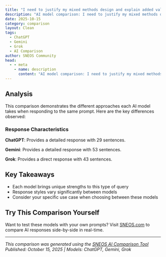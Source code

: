 ```yaml
---
title: "I need to justify my mixed methods design and explain added value. Help me: 1) Articulate rationale for mixing methods (complementary"
description: "AI model comparison: I need to justify my mixed methods design and explain added value. Help me: 1) Articulate rationale ..."
date: 2025-10-15
category: comparison
layout: Clean
tags:
  - ChatGPT
  - Gemini
  - Grok
  - AI Comparison
author: SNEOS Community
head:
  - - meta
    - name: description
      content: "AI model comparison: I need to justify my mixed methods design and explain added value. Help me: 1) Articulate rationale for mixing methods (..."
---
```


<ChatComparison
  title="I need to justify my mixed methods design and explain added value. Help me: 1) Articulate rationale for mixing methods (complementary"
  prompt="I need to justify my mixed methods design and explain added value. Help me: 1) Articulate rationale for mixing methods (complementary"
  :responses='{"ChatGPT": "When justifying a mixed methods design, it\u0027s essential to articulate the rationale for combining qualitative and quantitative approaches. Here are key points to consider that highlight the complementary nature of mixed methods and the added value it brings to your research:\n\n1. **Comprehensive Understanding of Research Problem**: \n   - Mixed methods allow for a more holistic understanding of the research problem. Quantitative methods can provide statistical data and generalizable findings, while qualitative methods can offer in-depth insights into the experiences, contexts, and motivations behind those findings. By integrating both, you can gain a richer, more nuanced perspective.\n\n2. **Triangulation of Data**:\n   - By using both qualitative and quantitative data, you can validate and corroborate findings across different methods. This triangulation enhances the credibility and reliability of the results, as it allows you to see if qualitative themes align with quantitative patterns, helping to confirm the reliability of your overall conclusions.\n\n3. **Exploring Complex Issues**:\n   - Many social and health issues are complex and multifaceted, requiring various lenses to fully understand them. A mixed methods approach allows researchers to tackle such complexity by using qualitative methods to explore the \u2018why\u2019 and \u2018how\u2019 behind quantitative trends, thus providing depth to the analysis.\n\n4. **Flexibility in Data Collection and Analysis**:\n   - Mixed methods afford researchers the flexibility to adapt their approach based on the context and specific needs of the study. For instance, initial qualitative interviews can help shape a quantitative survey, ensuring that it is grounded in real-world experiences and concerns.\n\n5. **Rich Contextual Insights**:\n   - Qualitative data can provide context to the quantitative findings, such as explaining why a particular trend occurs. This can be particularly valuable in understanding how variables interact or how particular groups may experience an issue differently.\n\n6. **Enhancing Participant Engagement**:\n   - Qualitative methods often allow for greater participant engagement and voice, enabling a more participatory approach to research. This can lead to richer data and a greater sense of ownership among participants, making the findings more ethically sound and socially relevant.\n\n7. **Addressing Different Research Questions**:\n   - Mixed methods enable researchers to address different types of research questions simultaneously\u2014quantitative questions related to prevalence, trends, or correlations, alongside qualitative questions focused on meanings, experiences, and context. This comprehensive approach expands the scope of inquiry and enhances the relevance of the research.\n\n8. **Policy and Practice Implications**:\n   - Combining quantitative and qualitative findings can provide more robust evidence for policy and practice. Policymakers often seek data that is not only statistically significant but also resonant with the lived experiences of individuals. Mixed methods can articulate both the magnitude of an issue and the personal stories behind the numbers, leading to more informed decision-making.\n\nIn summary, the rationale for mixing methods lies in the complementary strengths they each offer\u2014where quantitative methods provide breadth and generalizability, qualitative methods offer depth and richness. Together, they create a more thorough understanding of the research problem and yield insights that are both comprehensive and applicable in real-world contexts.", "Gemini": "Justifying a mixed methods design effectively requires a clear articulation of *why* two (or more) methods are better than one, and *what extra value* this integration brings. Here\u0027s a comprehensive framework to help you articulate your rationale and explain the added value, specifically focusing on the \u0022complementary\u0022 aspect.\n\n---\n\n## Justification for a Mixed Methods Design: A Complementary Approach\n\n### Introduction\n\nOur proposed research employs a mixed methods design, integrating both qualitative and quantitative research approaches. This methodological choice is rooted in a pragmatic paradigm, recognizing that the most appropriate methods are those that best address the research questions and contribute to the most comprehensive understanding of the phenomenon under investigation. Rather than viewing qualitative and quantitative methods as opposing forces, we embrace their **complementary strengths** to achieve a richer, more nuanced, and robust set of findings than either approach could yield independently.\n\n### 1. Articulating the Rationale for Mixing Methods (Complementary)\n\nThe decision to mix methods is driven by the specific nature of our research questions and the desire to gain a holistic understanding that spans both the breadth and depth of the issue. Our approaches are designed to complement each other in several key ways:\n\n*   **Addressing Different Facets of the Research Question:**\n    *   **Quantitative methods** (e.g., surveys, statistical analysis of existing data) will be employed to assess the *prevalence, extent, and distribution* of [identify specific variables/phenomena]. They will help us answer \u0022what,\u0022 \u0022how much,\u0022 and \u0022how often,\u0022 providing statistical generalizability and identifying patterns or correlations across a larger sample.\n    *   **Qualitative methods** (e.g., in-depth interviews, focus groups, case studies) will be used to explore the *underlying reasons, motivations, experiences, and perspectives* related to these phenomena. They will help us answer \u0022how\u0022 and \u0022why,\u0022 providing rich contextual detail and deeper insights into the lived experiences of [identify target population].\n\n*   **Providing Context and Understanding Mechanisms:**\n    *   Quantitative data can reveal *what is happening*, but often falls short in explaining *why it is happening* or *how it operates in practice*. Qualitative data will serve to contextualize quantitative findings, offering explanations for observed trends, correlations, or anomalies. For example, if quantitative data reveals a significant correlation between X and Y, qualitative data can illuminate the specific pathways, social dynamics, or individual interpretations that explain this relationship.\n\n*   **Triangulation and Enhanced Credibility:**\n    *   By collecting and analyzing data from different sources and through different methods, we can achieve **methodological triangulation**. This involves cross-referencing findings from the quantitative and qualitative components to see if they converge, diverge, or complement each other.\n        *   **Convergence:** When findings from both methods align, it significantly strengthens the credibility, validity, and trustworthiness of our conclusions. It suggests that our understanding is robust, derived from multiple lenses.\n        *   **Divergence:** If findings diverge, it prompts further investigation and a deeper exploration of potential contradictions, leading to a more nuanced understanding of the complexities involved, rather than simply dismissing one set of findings.\n        *   **Complementarity:** Often, findings don\u0027t simply converge or diverge but instead offer different, yet equally valid, pieces of the puzzle that, when combined, create a fuller picture.\n\n*   **Elaboration and Explanation of Findings:**\n    *   Our design allows for one method to elaborate upon or explain the findings of another. For example, quantitative results might highlight unexpected or significant trends, which can then be further explored and understood through subsequent qualitative inquiry. Conversely, initial qualitative insights might generate hypotheses that can then be quantitatively tested on a larger scale. This iterative process leads to a much more profound and comprehensive understanding.\n\n*   **Developing and Refining Instruments/Theories:**\n    *   Qualitative data can be instrumental in the development or refinement of quantitative instruments (e.g., survey questions, scales) by ensuring they are culturally appropriate, relevant, and capture the nuances of the phenomenon from the participants\u0027 perspectives. Similarly, quantitative findings can inform and test emergent theories developed from qualitative data.\n\n### 2. Explaining the Added Value\n\nThe intentional integration of qualitative and quantitative methods in a complementary manner provides significant added value to our research, resulting in findings that are:\n\n*   **1. More Valid and Trustworthy:** The use of triangulation across different data sources and methodologies enhances the internal and external validity of our findings. Converging evidence from both methods provides a stronger basis for our conclusions, increasing our confidence in their accuracy and generalizability where appropriate.\n\n*   **2. Richer and More Comprehensive:** A mixed methods approach transcends the limitations of any single method. It allows us to capture both the *breadth* (generalizable patterns, statistical relationships) and the *depth* (lived experiences, underlying meanings, contextual factors) of [your research topic]. This provides a truly holistic understanding that encompasses multiple dimensions of the phenomenon.\n\n*   **3. Greater Explanatory Power:** By combining \u0022what\u0022 and \u0022how much\u0022 with \u0022how\u0022 and \u0022why,\u0022 our research will offer superior explanatory power. We will not only be able to describe patterns but also provide robust explanations for their existence, operation, and implications, offering insights into causal pathways or underlying mechanisms that are often missed by mono-method studies.\n\n*   **4. More Actionable and Policy-Relevant:** Findings from a mixed methods study are often more practical and actionable. Policy makers and practitioners require evidence that speaks to both the scope of a problem (quantitative) and the human impact and feasibility of solutions (qualitative). Our integrated findings provide a robust evidence base for developing targeted interventions, policies, and programs that are both statistically informed and contextually sensitive.\n\n*   **5. Enhanced Rigor and Scientific Utility:** By systematically integrating diverse forms of evidence, our mixed methods design demonstrates a higher level of methodological rigor. It addresses potential biases inherent in single methods and leverages the strengths of each to compensate for the weaknesses of the other, thereby producing more robust and defensible conclusions.\n\n### Conclusion\n\nIn summary, our mixed methods design is not merely a combination of two different studies, but a deliberate and integrated approach that leverages the complementary strengths of qualitative and quantitative methodologies. This integration promises a more valid, comprehensive, explanatory, and ultimately more impactful understanding of [your research topic]. By embracing this approach, we aim to generate findings that are both empirically sound and deeply insightful, offering significant contributions to both theory and practice in [your field].", "Grok": "### Rationale for Mixing Methods in a Complementary Design\n\nA mixed methods design integrates qualitative and quantitative approaches to provide a more comprehensive understanding of a research problem than either method could achieve alone. Below, I\u0027ll help you articulate the rationale for this choice, focusing on the **complementary** integration strategy (where qualitative methods elaborate, enhance, or clarify quantitative findings, and vice versa). This is particularly useful when your research topic involves complex phenomena that require both depth (qualitative) and breadth (quantitative) insights.\n\n#### Core Rationale\n1. **Addressing Limitations of Single Methods**: Quantitative methods excel at measuring patterns, testing hypotheses, and generalizing findings to larger populations (e.g., via surveys or statistical analysis). However, they often overlook contextual nuances, participant motivations, or \u0022why\u0022 behind the data. Qualitative methods (e.g., interviews or case studies) provide rich, detailed insights into experiences and meanings but can lack generalizability and objectivity. A complementary mixed methods approach mitigates these by using one method to support and refine the other\u2014quantitative data offers the \u0022what\u0022 and scale, while qualitative data explains the \u0022how\u0022 and \u0022why.\u0022\n\n2. **Enhancing Explanatory Power**: By sequencing methods (e.g., quantitative first to identify trends, followed by qualitative to explore them), you can triangulate results for greater validity. This is ideal for research in fields like social sciences, education, or health, where phenomena are multifaceted (e.g., evaluating a program\u0027s impact through stats on outcomes, then interviews to uncover barriers).\n\n3. **Theoretical and Practical Alignment**: Ground this in established frameworks like Creswell and Plano Clark\u0027s (2017) typology of mixed methods designs. Specify your design (e.g., explanatory sequential: quant \u2192 qual) and justify it based on your research questions. For instance: \u0022This complementary design aligns with pragmatic worldviews, prioritizing what works best to answer the questions, rather than adhering to paradigmatic purity.\u0022\n\n#### Added Value of the Mixed Methods Approach\nThe true strength lies in the synergies that emerge, adding value beyond what separate studies could provide:\n\n- **Comprehensive Insights**: It yields a holistic picture\u2014e.g., quantitative surveys might show 60% of participants improved in a program, while qualitative analysis reveals that success depended on cultural factors, informing more nuanced interpretations.\n  \n- **Improved Validity and Reliability**: Complementarity reduces biases; quantitative rigor validates qualitative themes, and qualitative depth contextualizes statistical anomalies, leading to more robust conclusions.\n\n- **Practical Applications**: Results are more actionable for stakeholders. For example, policymakers gain not just efficacy metrics but also user perspectives, enabling targeted interventions. This can increase the study\u0027s impact, relevance, and potential for real-world translation.\n\n- **Innovation and Depth**: It allows exploration of emergent themes that pure methods might miss, fostering theoretical advancements (e.g., refining models based on integrated data).\n\n#### Tips for Articulating This in Your Proposal/Thesis\n- **Structure Your Section**: Start with the research problem\u0027s complexity, state your design (e.g., \u0022complementary concurrent mixed methods\u0022), explain sequencing/integration, then highlight added value with examples from your study.\n- **Cite Evidence**: Reference key texts like Tashakkori and Teddlie (2010) for mixed methods foundations, or field-specific examples (e.g., in nursing, combining RCTs with patient narratives).\n- **Word It Concisely**: \u0022The mixed methods design is justified by the need to complement quantitative outcome measures with qualitative insights into participant experiences, adding value through enhanced explanatory depth and practical applicability.\u0022\n\nIf you provide more details about your specific research topic or questions, I can refine this further for tailored phrasing!"}' published-date="{DateTime.UtcNow:HH:mm}"
/>

## Analysis

This comparison demonstrates the different approaches each AI model takes when responding to the same prompt. Here are the key differences observed:

### Response Characteristics

**ChatGPT**: Provides a detailed response with 29 sentences. 

**Gemini**: Provides a detailed response with 53 sentences. 

**Grok**: Provides a direct response with 43 sentences. 

## Key Takeaways

- Each model brings unique strengths to this type of query
- Response styles vary significantly between models
- Consider your specific use case when choosing between these models

## Try This Comparison Yourself

Want to test these models with your own prompts? Visit [SNEOS.com](https://sneos.com) to compare AI responses side-by-side in real-time.

---

*This comparison was generated using the [SNEOS AI Comparison Tool](https://sneos.com)*
*Published: October 15, 2025 | Models: ChatGPT, Gemini, Grok*
